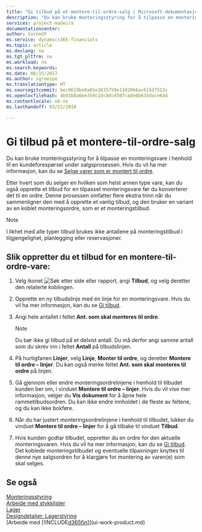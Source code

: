 ```yaml
---
title: "Gi tilbud på et montere-til-ordre-salg | Microsoft-dokumentasjon"
description: "Du kan bruke monteringsstyring for å tilpasse en monteringsvare i henhold til en kundeforespørsel under salgsprosessen."
services: project-madeira
documentationcenter: 
author: SorenGP
ms.service: dynamics365-financials
ms.topic: article
ms.devlang: na
ms.tgt_pltfrm: na
ms.workload: na
ms.search.keywords: 
ms.date: 08/15/2017
ms.author: sgroespe
ms.translationtype: HT
ms.sourcegitcommit: bec0619be0a65e3625759e13d2866ac615d7513c
ms.openlocfilehash: 4b91b8a0ee359c1dc8dc4507cade6b635dace644
ms.contentlocale: nb-no
ms.lasthandoff: 03/22/2018

---
```

# <a name="quote-an-assemble-to-order-sale"></a>Gi tilbud på et montere-til-ordre-salg
Du kan bruke monteringsstyring for å tilpasse en monteringsvare i henhold til en kundeforespørsel under salgsprosessen. Hvis du vil ha mer informasjon, kan du se [Selge varer som er montert til ordre](assembly-how-to-sell-items-assembled-to-order.md).  

Etter hvert som du selger en hvilken som helst annen type vare, kan du også opprette et tilbud for en tilpasset monteringsvare før du konverterer det til en ordre. Denne prosessen omfatter flere ekstra trinn når du sammenligner den med å opprette et vanlig tilbud, og den bruker en variant av en koblet monteringsordre, som er et monteringstilbud.

> [!NOTE]  
>  I likhet med alle typer tilbud brukes ikke antallene på monteringstilbud i tilgjengelighet, planlegging eller reservasjoner.  

## <a name="to-create-a-sales-quote-for-an-assemble-to-order-item"></a>Slik oppretter du et tilbud for en montere-til-ordre-vare:  
1.  Velg ikonet ![Søk etter side eller rapport](media/ui-search/search_small.png "Søk etter side eller rapport"), angi **Tilbud**, og velg deretter den relaterte koblingen.  
2.  Opprette en ny tilbudslinje med én linje for en monteringsvare. Hvis du vil ha mer informasjon, kan du se [Gi tilbud](sales-how-make-offers.md).  
3.  Angi hele antallet i feltet **Ant. som skal monteres til ordre**.

    > [!NOTE]  
    >  Du bør ikke gi tilbud på et delvist antall. Du må derfor angi samme antall som du skrev inn i feltet **Antall** på tilbudslinjen.  

4.  På hurtigfanen **Linjer**, velg **Linje**, **Monter til ordre**, og deretter **Montere til ordre – linjer**. Du kan også merke feltet **Ant. som skal monteres til ordre** på linjen.  
5.  Gå gjennom eller endre monteringsordrelinjene i henhold til tilbudet kunden ber om, i vinduet **Montere til ordre – linjer**. Hvis du vil vise mer informasjon, velger du **Vis dokument** for å åpne hele rammetilbudsordren. Du kan ikke endre innholdet i de fleste av feltene, og du kan ikke bokføre.  
6.  Når du har justert monteringsordrelinjene i henhold til tilbudet, lukker du vinduet **Montere til ordre – linjer** for å gå tilbake til vinduet **Tilbud**.  
7.  Hvis kunden godtar tilbudet, oppretter du en ordre for den aktuelle monteringsvaren. Hvis du vil ha mer informasjon, kan du se [Gi tilbud](sales-how-make-offers.md). Det koblede monteringstilbudet og eventuelle tilpasninger knyttes til denne nye salgsordren for å klargjøre for montering av varen(e) som skal selges.  

## <a name="see-also"></a>Se også  
[Monteringsstyring](assembly-assemble-items.md)  
[Arbeide med stykklister](inventory-how-work-BOMs.md)  
[Lager](inventory-manage-inventory.md)  
[Designdetaljer: Lagerstyring](design-details-warehouse-management.md)  
[Arbeide med [!INCLUDE[d365fin](includes/d365fin_md.md)]](ui-work-product.md)

